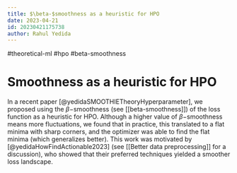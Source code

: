 ```yaml
---
title: $\beta-$smoothness as a heuristic for HPO
date: 2023-04-21
id: 20230421175738
author: Rahul Yedida
---
```

#theoretical-ml #hpo #beta-smoothness

# Smoothness as a heuristic for HPO

In a recent paper [@yedidaSMOOTHIETheoryHyperparameter], we proposed using the $\beta-$smoothness (see [[beta-smoothness]]) of the loss function as a heuristic for HPO. Although a higher value of $\beta-$smoothness means more fluctuations, we found that in practice, this translated to a flat minima with sharp corners, and the optimizer was able to find the flat minima (which generalizes better). This work was motivated by [@yedidaHowFindActionable2023] (see [[Better data preprocessing]] for a discussion), who showed that their preferred techniques yielded a smoother loss landscape.